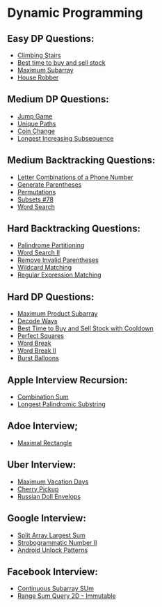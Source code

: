 # Dynamic Programming

## Easy DP Questions:

+ [Climbing Stairs](./Solution/ClimbingStairs.md)
+ [Best time to buy and sell stock]()
+ [Maximum Subarray]()
+ [House Robber]()

## Medium DP Questions:

+ [Jump Game]()
+ [Unique Paths]()
+ [Coin Change]()
+ [Longest Increasing Subsequence]()

## Medium Backtracking Questions:

+ [Letter Combinations of a Phone Number]()
+ [Generate Parentheses]()
+ [Permutations]()
+ [Subsets #78]()
+ [Word Search]()

## Hard Backtracking Questions:

+ [Palindrome Partitioning]()
+ [Word Search II]()
+ [Remove Invalid Parentheses]()
+ [Wildcard Matching]()
+ [Regular Expression Matching]()

## Hard DP Questions:

+ [Maximum Product Subarray]()
+ [Decode Ways]()
+ [Best Time to Buy and Sell Stock with Cooldown]()
+ [Perfect Squares]()
+ [Word Break]()
+ [Word Break II]()
+ [Burst Balloons]()


## Apple Interview Recursion:

+ [Combination Sum]()
+ [Longest Palindromic Substring]()

## Adoe Interview;

+ [Maximal Rectangle]()
  
## Uber Interview:

+ [Maximum Vacation Days]()
+ [Cherry Pickup]()
+ [Russian Doll Envelops]()

## Google Interview:

+ [Split Array Largest Sum]()
+ [Strobogrammatic Number II]()
+ [Android Unlock Patterns]()

## Facebook Interview:

+ [Continuous Subarray SUm]()
+ [Range Sum Query 2D - Immutable]()